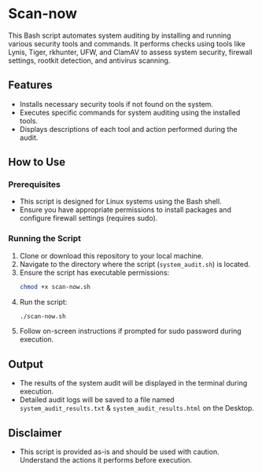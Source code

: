 # Scan-now

This Bash script automates system auditing by installing and running various security tools and commands. It performs checks using tools like Lynis, Tiger, rkhunter, UFW, and ClamAV to assess system security, firewall settings, rootkit detection, and antivirus scanning.

## Features

- Installs necessary security tools if not found on the system.
- Executes specific commands for system auditing using the installed tools.
- Displays descriptions of each tool and action performed during the audit.

## How to Use

### Prerequisites

- This script is designed for Linux systems using the Bash shell.
- Ensure you have appropriate permissions to install packages and configure firewall settings (requires sudo).

### Running the Script

1. Clone or download this repository to your local machine.
2. Navigate to the directory where the script (`system_audit.sh`) is located.
3. Ensure the script has executable permissions:
    ```bash
    chmod +x scan-now.sh
    ```
4. Run the script:
    ```bash
    ./scan-now.sh
    ```
5. Follow on-screen instructions if prompted for sudo password during execution.

## Output

- The results of the system audit will be displayed in the terminal during execution.
- Detailed audit logs will be saved to a file named `system_audit_results.txt` & `system_audit_results.html` on the Desktop.

## Disclaimer

- This script is provided as-is and should be used with caution. Understand the actions it performs before execution.
